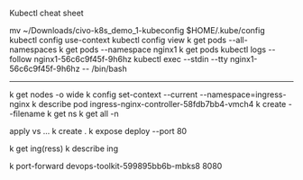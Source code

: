 Kubectl cheat sheet

mv ~/Downloads/civo-k8s_demo_1-kubeconfig $HOME/.kube/config
kubectl config use-context
kubectl config view
k get pods --all-namespaces
k get pods --namespace nginx1
k get pods
kubectl logs --follow nginx1-56c6c9f45f-9h6hz
kubectl exec --stdin --tty nginx1-56c6c9f45f-9h6hz -- /bin/bash

---

 k get nodes -o wide
 k config set-context --current --namespace=ingress-nginx
 k describe pod ingress-nginx-controller-58fdb7bb4-vmch4
 k create --filename <yaml>
 k get ns
 k get all -n <namespace>

 apply vs ...
 k create .
 k expose deploy <pod> --port 80

 k get ing(ress)
 k describe ing <ing service>

 k port-forward devops-toolkit-599895bb6b-mbks8 8080
 



